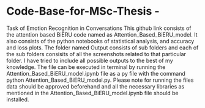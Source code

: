 # Code-Base-for-MSc-Thesis - 
Task of Emotion Recognition in Conversations 
This github link consists of the attention based BiERU code named as Attention_Based_BiERU_model. It also consists of the python notebooks of statistical analysis, 
and accuracy and loss plots. 
The folder named Output consists of sub folders and each of the sub folders consisits of all the screenshots related to that particular folder.
I have tried to include all possible outputs to the best of my knowledge. 
The file can be executed in terminal by running the Attention_Based_BiERU_model.ipynb file as a py file with the command python Attention_Based_BiERU_model.py.
Please note for running the files data should be approved beforehand and all the necessary libraries as mentioned in the Attention_Based_BiERU_model.ipynb file 
should be installed. 
